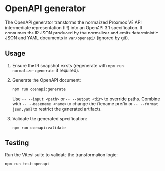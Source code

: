 # OpenAPI generator

The OpenAPI generator transforms the normalized Proxmox VE API intermediate
representation (IR) into an OpenAPI 3.1 specification. It consumes the IR JSON
produced by the normalizer and emits deterministic JSON and YAML documents in
`var/openapi/` (ignored by git).

## Usage

1. Ensure the IR snapshot exists (regenerate with `npm run normalizer:generate`
   if required).
2. Generate the OpenAPI document:

   ```bash
   npm run openapi:generate
   ```

   Use `-- --input <path>` or `-- --output <dir>` to override paths. Combine with
   `-- --basename <name>` to change the filename prefix or `-- --format json,yaml`
   to restrict the generated artifacts.
3. Validate the generated specification:

   ```bash
   npm run openapi:validate
   ```

## Testing

Run the Vitest suite to validate the transformation logic:

```bash
npm run test:openapi
```
